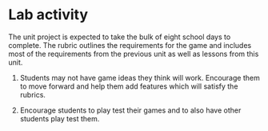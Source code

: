 # Lab activity

The unit project is expected to take the bulk of eight school days to complete. The rubric outlines the requirements for the game and includes most of the requirements from the previous unit as well as lessons from this unit.

1. Students may not have game ideas they think will work. Encourage them to move forward and help them add features which will satisfy the rubrics.
  
2. Encourage students to play test their games and to also have other students play test them.
